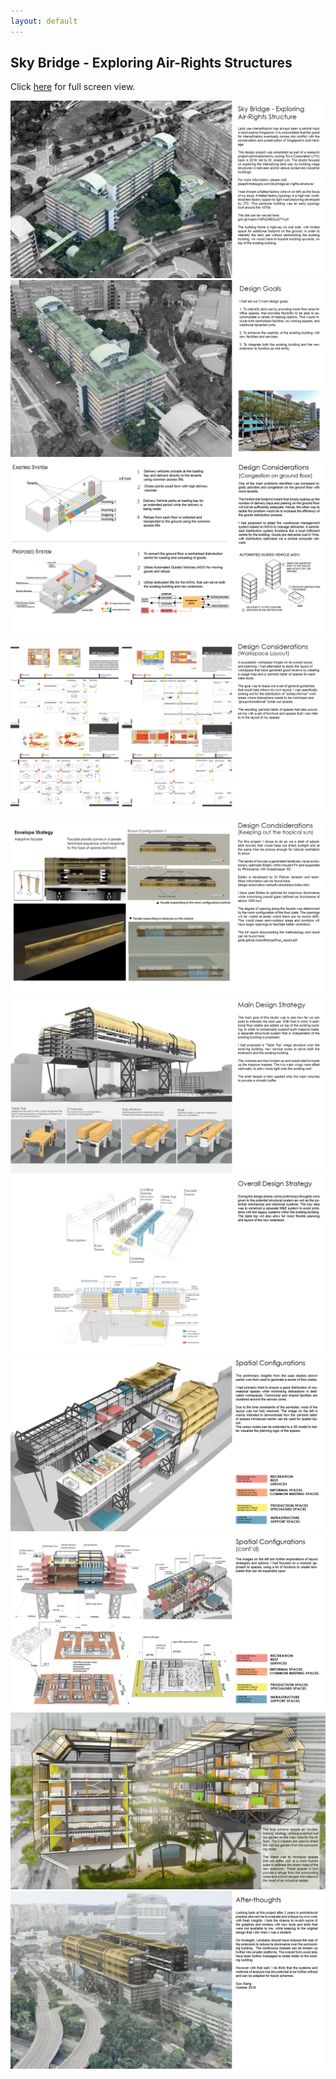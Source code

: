 ```yaml
---
layout: default
---
```


## Sky Bridge - Exploring Air-Rights Structures


Click [here](gxite.github.io/portfolio/sb/sb.html) for full screen view.

<img src="/portfolio/sb/sb_page1.jpg">
<img src="/portfolio/sb/sb_page2.jpg">
<img src="/portfolio/sb/sb_page3.jpg">
<img src="/portfolio/sb/sb_page4.jpg">
<img src="/portfolio/sb/sb_page5.jpg">
<img src="/portfolio/sb/sb_page6.jpg">
<img src="/portfolio/sb/sb_page7.jpg">
<img src="/portfolio/sb/sb_page8.jpg">
<img src="/portfolio/sb/sb_page9.jpg">
<img src="/portfolio/sb/sb_page10.jpg">
<img src="/portfolio/sb/sb_page11.jpg">
